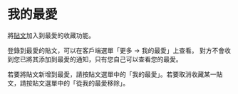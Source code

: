# 我的最愛

將[貼文](./note)加入到最愛的收藏功能。

<!--TODO:「お気に入りページ」をMisskey Webに飛ばすリンクで置き換え-->

登錄到最愛的貼文，可以在客戶端選單「更多 -> 我的最愛」上查看。
對方不會收到您已將其添加到最愛的通知，只有您自己可以查看您的最愛。

若要將貼文新增到最愛，請按貼文選單中的「我的最愛」。若要取消收藏某一貼文，請按貼文選單中的「從我的最愛移除」。
